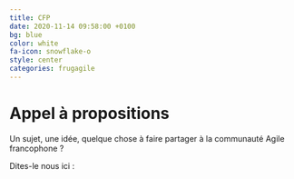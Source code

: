 ```yaml
---
title: CFP
date: 2020-11-14 09:58:00 +0100
bg: blue
color: white
fa-icon: snowflake-o
style: center
categories: frugagile
---
```


# Appel à propositions

Un sujet, une idée, quelque chose à faire partager à la communauté Agile francophone ?

<p> Dites-le nous ici : 

 <a href="https://sessionize.com/frugagile-hiver-2021" target="_blank"><span class="fa-stack fa-lg">
 <i class="fa fa-circle fa-stack-2x"></i>
 <i class="fa fa-bullhorn fa-stack-1x" style="color: black;"></i>
 </span></a>

</p>
